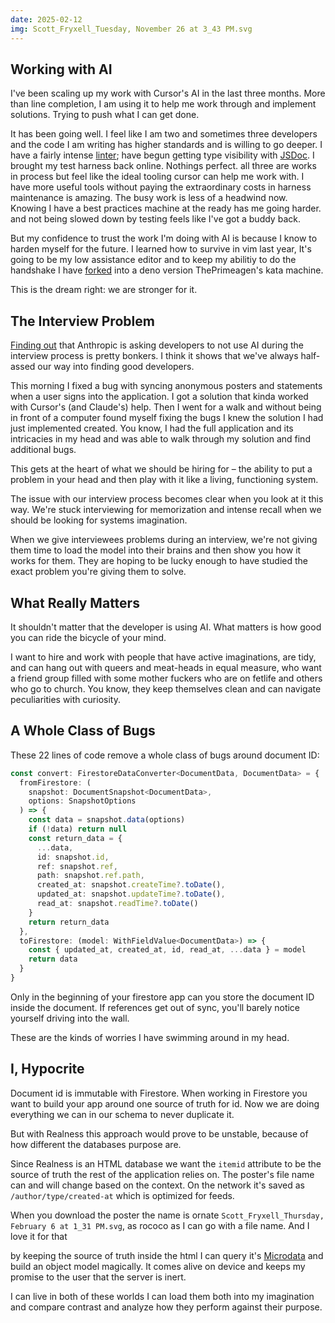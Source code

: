```yaml
---
date: 2025-02-12
img: Scott_Fryxell_Tuesday, November 26 at 3_43 PM.svg
---
```



## Working with AI

I've been scaling up my work with Cursor's AI in the last three months. More than line completion, I am using it to help me work through and implement solutions. Trying to push what I can get done.

It has been going well. I feel like I am two and sometimes three developers and the code I am writing has higher standards and is willing to go deeper. I have a fairly intense [linter](https://github.com/realness-online/web/blob/main/eslint.config.js); have begun getting type visibility with [JSDoc](https://github.com/realness-online/web/blob/main/tsconfig.json).  I brought my test harness back online. Nothings perfect. all three are works in process but feel like the ideal tooling cursor can help me work with. I have more useful tools without paying the extraordinary costs in harness maintenance is amazing. The busy work is less of a headwind now. Knowing I have a best practices machine at the ready has me going harder. and not being slowed down by testing feels like I've got a buddy back.

But my confidence to trust the work I'm doing with AI is because I know to harden myself for the future. I learned how to survive in vim last year, It's going to be my low assistance editor and to keep my abilitiy to do the handshake I have [forked](https://github.com/scott-fryxell/kata-machine) into a deno version ThePrimeagen's kata machine.

This is the dream right: we are stronger for it.

## The Interview Problem

[Finding out](https://www.youtube.com/watch?v=OkR6-74jq0E) that Anthropic is asking developers to not use AI during the interview process is pretty bonkers. I think it shows that we've always half-assed our way into finding good developers.

This morning I fixed a bug with syncing anonymous posters and statements when a user signs into the application. I got a solution that kinda worked with Cursor's (and Claude's) help. Then I went for a walk and without being in front of a computer found myself fixing the bugs I knew the solution I had just implemented created. You know, I had the full application and its intricacies in my head and was able to walk through my solution and find additional bugs.

This gets at the heart of what we should be hiring for – the ability to put a problem in your head and then play with it like a living, functioning system.

The issue with our interview process becomes clear when you look at it this way. We're stuck interviewing for memorization and intense recall when we should be looking for systems imagination.

When we give interviewees problems during an interview, we're not giving them time to load the model into their brains and then show you how it works for them. They are hoping to be lucky enough to have studied the exact problem you're giving them to solve.

## What Really Matters

It shouldn't matter that the developer is using AI. What matters is how good you can ride the bicycle of your mind.

I want to hire and work with people that have active imaginations, are tidy, and can hang out with queers and meat-heads in equal measure, who want a friend group filled with some mother fuckers who are on fetlife and others who go to church. You know, they keep themselves clean and can navigate peculiarities with curiosity.

## A Whole Class of Bugs

These 22 lines of code remove a whole class of bugs around document ID:

```typescript
const convert: FirestoreDataConverter<DocumentData, DocumentData> = {
  fromFirestore: (
    snapshot: DocumentSnapshot<DocumentData>,
    options: SnapshotOptions
  ) => {
    const data = snapshot.data(options)
    if (!data) return null
    const return_data = {
      ...data,
      id: snapshot.id,
      ref: snapshot.ref,
      path: snapshot.ref.path,
      created_at: snapshot.createTime?.toDate(),
      updated_at: snapshot.updateTime?.toDate(),
      read_at: snapshot.readTime?.toDate()
    }
    return return_data
  },
  toFirestore: (model: WithFieldValue<DocumentData>) => {
    const { updated_at, created_at, id, read_at, ...data } = model
    return data
  }
}
```

Only in the beginning of your firestore app can you store the document ID inside the document. If references get out of sync, you'll barely notice yourself driving into the wall.

These are the kinds of worries I have swimming around in my head.

## I, Hypocrite

Document id is immutable with Firestore. When working in Firestore you want to build your app around one source of truth for id. Now we are doing everything we can in our schema to never duplicate it.

But with Realness this approach would prove to be unstable, because of how different the databases purpose are.

Since Realness is an HTML database we want the `itemid` attribute to be the source of truth the rest of the application relies on. The poster's file name can and will change based on the context. On the network it's saved as `/author/type/created-at` which is optimized for feeds.

When you download the poster the name is ornate `Scott_Fryxell_Thursday, February 6 at 1_31 PM.svg`, as rococo as I can go with a file name. And I love it for that

by keeping the source of truth inside the html I can query it's [Microdata](https://developer.mozilla.org/en-US/docs/Web/HTML/Microdata) and build an object model magically. It comes alive on device and keeps my promise to the user that the server is  inert.

I can live in both of these worlds I can load them both into my imagination and compare contrast and analyze how they perform against their purpose.

